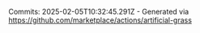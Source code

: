 Commits: 2025-02-05T10:32:45.291Z - Generated via https://github.com/marketplace/actions/artificial-grass
<br>
